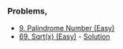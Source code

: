 ### Problems,
- [9. Palindrome Number (Easy)](https://leetcode.com/problems/palindrome-number/)
- [69. Sqrt(x) (Easy)](https://leetcode.com/problems/sqrtx/) - [Solution](https://www.youtube.com/watch?v=fItuKa_tIpY&ab_channel=SCALER)
